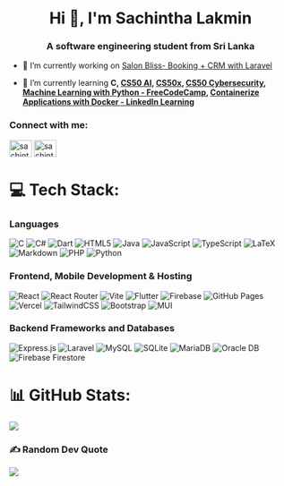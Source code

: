 <h1 align="center">Hi 👋, I'm Sachintha Lakmin</h1>
<h3 align="center">A software engineering student from Sri Lanka</h3>


- 🔭 I’m currently working on [Salon Bliss- Booking + CRM with Laravel](https://github.com/sachintha-lk/CRM-laravel)

- 🌱 I’m currently learning **C, [CS50 AI](https://cs50.harvard.edu/ai/2023/), [CS50x](https://cs50.harvard.edu/x/2023/), [CS50 Cybersecurity](https://cs50.harvard.edu/cybersecurity/2023), [Machine Learning with Python - FreeCodeCamp](https://www.freecodecamp.org/learn/machine-learning-with-python), [Containerize Applications with Docker - LinkedIn Learning](https://www.linkedin.com/learning/paths/containerize-applications-with-docker)**


<h3 align="left">Connect with me:</h3>
<p align="left">
<a href="https://linkedin.com/in/sachintha-lakmin-2a243724b" target="blank"><img align="center" src="https://raw.githubusercontent.com/rahuldkjain/github-profile-readme-generator/master/src/images/icons/Social/linked-in-alt.svg" alt="sachintha-lakmin-2a243724b" height="30" width="40" /></a>
<a href="https://www.hackerrank.com/sachintha_lk" target="blank"><img align="center" src="https://raw.githubusercontent.com/rahuldkjain/github-profile-readme-generator/master/src/images/icons/Social/hackerrank.svg" alt="sachintha_lk" height="30" width="40" /></a>
</p>


# 💻 Tech Stack:
### Languages
![C](https://img.shields.io/badge/c-%2300599C.svg?style=for-the-badge&logo=c&logoColor=white) 
![C#](https://img.shields.io/badge/c%23-%23239120.svg?style=for-the-badge&logo=c-sharp&logoColor=white)
![Dart](https://img.shields.io/badge/dart-%230175C2.svg?style=for-the-badge&logo=dart&logoColor=white) 
![HTML5](https://img.shields.io/badge/html5-%23E34F26.svg?style=for-the-badge&logo=html5&logoColor=white)
![Java](https://img.shields.io/badge/java-%23ED8B00.svg?style=for-the-badge&logo=openjdk&logoColor=white) 
![JavaScript](https://img.shields.io/badge/javascript-%23323330.svg?style=for-the-badge&logo=javascript&logoColor=%23F7DF1E) 
![TypeScript](https://img.shields.io/badge/typescript-%23007ACC.svg?style=for-the-badge&logo=typescript&logoColor=white)
![LaTeX](https://img.shields.io/badge/latex-%23008080.svg?style=for-the-badge&logo=latex&logoColor=white) 
![Markdown](https://img.shields.io/badge/markdown-%23000000.svg?style=for-the-badge&logo=markdown&logoColor=white) 
![PHP](https://img.shields.io/badge/php-%23777BB4.svg?style=for-the-badge&logo=php&logoColor=white)
![Python](https://img.shields.io/badge/python-3670A0?style=for-the-badge&logo=python&logoColor=ffdd54) 

### Frontend, Mobile Development & Hosting
![React](https://img.shields.io/badge/react-%2320232a.svg?style=for-the-badge&logo=react&logoColor=%2361DAFB) ![React Router](https://img.shields.io/badge/React_Router-CA4245?style=for-the-badge&logo=react-router&logoColor=white) ![Vite](https://img.shields.io/badge/vite-%23646CFF.svg?style=for-the-badge&logo=vite&logoColor=white) 
![Flutter](https://img.shields.io/badge/Flutter-%2302569B.svg?style=for-the-badge&logo=Flutter&logoColor=white)
![Firebase](https://img.shields.io/badge/Firebase-039BE5?style=for-the-badge&logo=Firebase&logoColor=white) ![GitHub Pages](https://img.shields.io/badge/github%20pages-121013?style=for-the-badge&logo=github&logoColor=white) ![Vercel](https://img.shields.io/badge/vercel-%23000000.svg?style=for-the-badge&logo=vercel&logoColor=white)
 ![TailwindCSS](https://img.shields.io/badge/tailwindcss-%2338B2AC.svg?style=for-the-badge&logo=tailwind-css&logoColor=white)
 ![Bootstrap](https://img.shields.io/badge/bootstrap-%238511FA.svg?style=for-the-badge&logo=bootstrap&logoColor=white) 
 ![MUI](https://img.shields.io/badge/MUI-%230081CB.svg?style=for-the-badge&logo=mui&logoColor=white) 


### Backend Frameworks and Databases
![Express.js](https://img.shields.io/badge/express.js-%23404d59.svg?style=for-the-badge&logo=express&logoColor=%2361DAFB) ![Laravel](https://img.shields.io/badge/laravel-%23FF2D20.svg?style=for-the-badge&logo=laravel&logoColor=white) 
![MySQL](https://img.shields.io/badge/mysql-%2300000f.svg?style=for-the-badge&logo=mysql&logoColor=white) ![SQLite](https://img.shields.io/badge/sqlite-%2307405e.svg?style=for-the-badge&logo=sqlite&logoColor=white) ![MariaDB](https://img.shields.io/badge/MariaDB-003545?style=for-the-badge&logo=mariadb&logoColor=white) ![Oracle DB](https://img.shields.io/badge/Oracle%20DB-%23F00000?style=for-the-badge&logo=oracle&logoColor=white)
 ![Firebase Firestore](https://img.shields.io/badge/Firebase%20Firestore-%23FFCA28?style=for-the-badge&logo=firebase&logoColor=black)

# 📊 GitHub Stats:
<!-- ![](https://github-readme-stats.vercel.app/api?username=sachintha-lk&theme=midnight-purple&hide_border=true&include_all_commits=false&count_private=false)<br/>
![](https://github-readme-streak-stats.herokuapp.com/?user=sachintha-lk&theme=midnight-purple&hide_border=true)<br/>
-->
![](https://github-readme-stats.vercel.app/api/top-langs/?username=sachintha-lk&theme=midnight-purple&hide_border=true&include_all_commits=false&count_private=false&layout=compact)
<!-- 
<p align="left"> <a href="https://github.com/ryo-ma/github-profile-trophy">
  <img src="https://github-profile-trophy.vercel.app/?username=sachintha-lk&theme=dracula&margin-h=15&margin-w=15&no-frame=true" alt="sachintha-lk" /></a> </p>
-->

### ✍️ Random Dev Quote
![](https://quotes-github-readme.vercel.app/api?type=horizontal&theme=tokyonight)
